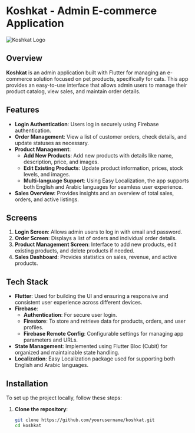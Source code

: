 # Koshkat - Admin E-commerce Application

![Koshkat Logo](link-to-logo.png) <!-- قم بإضافة رابط لشعار التطبيق إذا كان متوفرًا -->

## Overview
**Koshkat** is an admin application built with Flutter for managing an e-commerce solution focused on pet products, specifically for cats. This app provides an easy-to-use interface that allows admin users to manage their product catalog, view sales, and maintain order details.

## Features
- **Login Authentication**: Users log in securely using Firebase authentication.
- **Order Management**: View a list of customer orders, check details, and update statuses as necessary.
- **Product Management**:
  - **Add New Products**: Add new products with details like name, description, price, and images.
  - **Edit Existing Products**: Update product information, prices, stock levels, and images.
  - **Multi-language Support**: Using Easy Localization, the app supports both English and Arabic languages for seamless user experience.
- **Sales Overview**: Provides insights and an overview of total sales, orders, and active listings.

## Screens
1. **Login Screen**: Allows admin users to log in with email and password.
2. **Order Screen**: Displays a list of orders and individual order details.
3. **Product Management Screen**: Interface to add new products, edit existing products, and delete products if needed.
4. **Sales Dashboard**: Provides statistics on sales, revenue, and active products.

## Tech Stack
- **Flutter**: Used for building the UI and ensuring a responsive and consistent user experience across different devices.
- **Firebase**:
  - **Authentication**: For secure user login.
  - **Firestore**: To store and retrieve data for products, orders, and user profiles.
  - **Firebase Remote Config**: Configurable settings for managing app parameters and URLs.
- **State Management**: Implemented using Flutter Bloc (Cubit) for organized and maintainable state handling.
- **Localization**: Easy Localization package used for supporting both English and Arabic languages.

## Installation
To set up the project locally, follow these steps:

1. **Clone the repository**:
   ```bash
   git clone https://github.com/yourusername/koshkat.git
   cd koshkat
